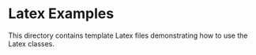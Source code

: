 # Latex Examples

This directory contains template Latex files demonstrating how to use the Latex classes.
